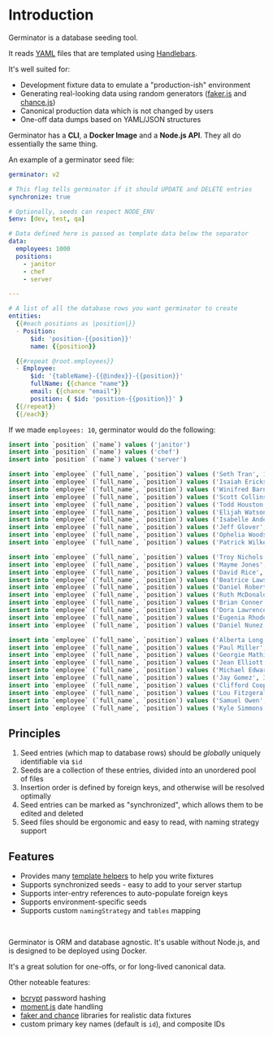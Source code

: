 # Introduction

Germinator is a database seeding tool.

It reads [YAML](https://yaml.org/) files that are templated using [Handlebars](https://handlebarsjs.com/).

It's well suited for:

- Development fixture data to emulate a "production-ish" environment
- Generating real-looking data using random generators ([faker.js](https://marak.github.io/faker.js/) and [chance.js](https://chancejs.com/))
- Canonical production data which is not changed by users
- One-off data dumps based on YAML/JSON structures

Germinator has a **CLI**, a **Docker Image** and a **Node.js API**. They all do essentially the same thing.

An example of a germinator seed file:

```yaml
germinator: v2

# This flag tells germinator if it should UPDATE and DELETE entries
synchronize: true

# Optionally, seeds can respect NODE_ENV
$env: [dev, test, qa]

# Data defined here is passed as template data below the separator
data:
  employees: 1000
  positions:
    - janitor
    - chef
    - server

---

# A list of all the database rows you want germinator to create
entities:
  {{#each positions as |position|}}
  - Position:
      $id: 'position-{{position}}'
      name: {{position}}

  {{#repeat @root.employees}}
  - Employee:
      $id: '{tableName}-{{@index}}-{{position}}'
      fullName: {{chance "name"}}
      email: {{chance "email"}}
      position: { $id: 'position-{{position}}' }
  {{/repeat}}
  {{/each}}
```

If we made `employees: 10`, germinator would do the following:

```sql
insert into `position` (`name`) values ('janitor')
insert into `position` (`name`) values ('chef')
insert into `position` (`name`) values ('server')

insert into `employee` (`full_name`, `position`) values ('Seth Tran', 1)
insert into `employee` (`full_name`, `position`) values ('Isaiah Erickson', 1)
insert into `employee` (`full_name`, `position`) values ('Winifred Barnes', 1)
insert into `employee` (`full_name`, `position`) values ('Scott Collins', 1)
insert into `employee` (`full_name`, `position`) values ('Todd Houston', 1)
insert into `employee` (`full_name`, `position`) values ('Elijah Watson', 1)
insert into `employee` (`full_name`, `position`) values ('Isabelle Anderson', 1)
insert into `employee` (`full_name`, `position`) values ('Jeff Glover', 1)
insert into `employee` (`full_name`, `position`) values ('Ophelia Woods', 1)
insert into `employee` (`full_name`, `position`) values ('Patrick Wilkerson', 1)

insert into `employee` (`full_name`, `position`) values ('Troy Nichols', 2)
insert into `employee` (`full_name`, `position`) values ('Mayme Jones', 2)
insert into `employee` (`full_name`, `position`) values ('David Rice', 2)
insert into `employee` (`full_name`, `position`) values ('Beatrice Lawson', 2)
insert into `employee` (`full_name`, `position`) values ('Daniel Robertson', 2)
insert into `employee` (`full_name`, `position`) values ('Ruth McDonald', 2)
insert into `employee` (`full_name`, `position`) values ('Brian Conner', 2)
insert into `employee` (`full_name`, `position`) values ('Dora Lawrence', 2)
insert into `employee` (`full_name`, `position`) values ('Eugenia Rhodes', 2)
insert into `employee` (`full_name`, `position`) values ('Daniel Nunez', 2)

insert into `employee` (`full_name`, `position`) values ('Alberta Long', 3)
insert into `employee` (`full_name`, `position`) values ('Paul Miller', 3)
insert into `employee` (`full_name`, `position`) values ('Georgie Mathis', 3)
insert into `employee` (`full_name`, `position`) values ('Jean Elliott', 3)
insert into `employee` (`full_name`, `position`) values ('Michael Edwards', 3)
insert into `employee` (`full_name`, `position`) values ('Jay Gomez', 3)
insert into `employee` (`full_name`, `position`) values ('Clifford Cooper', 3)
insert into `employee` (`full_name`, `position`) values ('Lou Fitzgerald', 3)
insert into `employee` (`full_name`, `position`) values ('Samuel Owen', 3)
insert into `employee` (`full_name`, `position`) values ('Kyle Simmons', 3)
```

## Principles

1. Seed entries (which map to database rows) should be _globally_ uniquely identifiable via `$id`
2. Seeds are a collection of these entries, divided into an unordered pool of files
3. Insertion order is defined by foreign keys, and otherwise will be resolved optimally
4. Seed entries can be marked as "synchronized", which allows them to be edited and deleted
5. Seed files should be ergonomic and easy to read, with naming strategy support

## Features

- Provides many [template helpers](./helpers.md) to help you write fixtures
- Supports synchronized seeds - easy to add to your server startup
- Supports inter-entry references to auto-populate foreign keys
- Supports environment-specific seeds
- Supports custom `namingStrategy` and `tables` mapping

<br />

Germinator is ORM and database agnostic. It's usable without Node.js, and is
designed to be deployed using Docker.

It's a great solution for one-offs, or for long-lived canonical data.

Other noteable features:

- [bcrypt](./helpers.md#bcrypt) password hashing
- [moment.js](./helpers.md#moment) date handling
- [faker and chance](./helpers.md) libraries for realistic data fixtures
- custom primary key names (default is `id`), and composite IDs
